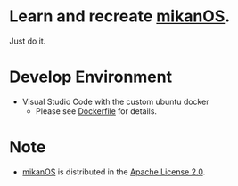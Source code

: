 # Learn and recreate [mikanOS](https://github.com/uchan-nos/mikanos).
Just do it.

# Develop Environment
- Visual Studio Code with the custom ubuntu docker
  - Please see [Dockerfile](https://github.com/isofurabon/learn-mikanOS/blob/main/.devcontainer/Dockerfile) for details.

# Note
 - [mikanOS](https://github.com/uchan-nos/mikanos) is distributed in the [Apache License 2.0](http://www.apache.org/licenses/LICENSE-2.0.txt).